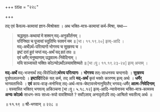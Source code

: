 +++
title = "२२८"

+++

तद् एवं कैवल्य-कामायां ज्ञान-मिश्रोक्ता । अथ भक्ति-मात्र-कामायां कर्म-मिश्रा, यथा—


> **श्रद्धामृत-कथायां मे शश्वन् मद्-अनुकीर्तनम् ।**  
> **परिनिष्ठा च पूजायां स्तुतिभिः स्तवनं मम ॥** [भा। ११.१९.२०] इत्य्-आदि ।  
> **मद्-अर्थेऽर्थ-परित्यागो भोगस्य च सुखस्य च ।**  
> **इष्टं दत्तं हुतं जप्तं मद्-अर्थं यद् व्रतं तपः ॥**  
> **एवं धर्मैर् मनुष्याणाम् उद्धवात्म-निवेदिनाम् ।**  
> **मयि सञ्जायते भक्तिः कोऽन्योऽर्थोऽस्यावशिष्यते ॥** [भा।पु। ११.१९.२३-२४] इत्य् अन्तम् ।

**मद्-अर्थे** मद्-भजनार्थं तद्-विरोधितोऽ**र्थस्य परित्यागः** । **भोगस्य** तत्-साधनस्य चन्दनादेः । **सुखस्य** पुत्रोपलालनादेः । **इष्टादि**वैदिकं यत् कर्म, तद् अपि **मद्-अर्थं** कृतं भक्तेः कारणम् इत्य् अर्थः । **धर्मैर्** भागवताभिधैः । **एवं** काय-वाङ्-मनोभिस् तद्-अर्थ-मात्र-चेष्टावत्त्वेनानुष्ठितैर् भगवद्-धर्मैर् **आत्म-निवेदिनाम्** । यस्यास्ति भक्तिर् भगवत्य् अकिञ्चना [भा।पु। ५.१८.१२] इत्य्-आदि-न्यायेनास्य भक्ति-मात्र-कामस्य **अन्यः कोऽर्थः** साधन-रूपः साध्य-रूपो वावशिष्यते ? सर्वोऽसाव् अनादृतोऽपि तद्-आश्रितो भवतीत्य् अर्थः ॥

॥ ११.१९ ॥ श्री-भगवान् ॥ २२८ ॥
